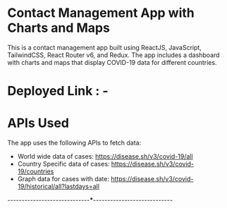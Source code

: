 # Contact Management App with Charts and Maps

This is a contact management app built using ReactJS, JavaScript, TailwindCSS, React Router v6, and Redux.
The app includes a dashboard with charts and maps that display COVID-19 data for different countries.

# Deployed Link : -

# APIs Used

The app uses the following APIs to fetch data:

- World wide data of cases: https://disease.sh/v3/covid-19/all
- Country Specific data of cases: https://disease.sh/v3/covid-19/countries
- Graph data for cases with date: https://disease.sh/v3/covid-19/historical/all?lastdays=all

-----------------------------**\***----------------------------

